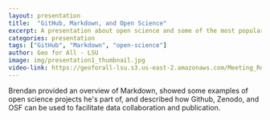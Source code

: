 ```yaml
---
layout: presentation
title:  "GitHub, Markdown, and Open Science"
excerpt: A presentation about open science and some of the most popular tools for it.
categories: presentation
tags: ["GitHub", "Markdown", "open-science"]
author: Geo for All - LSU
image: img/presentation1_thumbnail.jpg
video-link: https://geoforall-lsu.s3.us-east-2.amazonaws.com/Meeting_Records/2020-04-01+13.02.44+Geo+for+All+-+LSU+684715192/zoom_0.mp4
---
```


Brendan provided an overview of Markdown, showed some examples of open science
projects he's part of, and described how Github, Zenodo, and OSF can be used to
facilitate data collaboration and publication.
